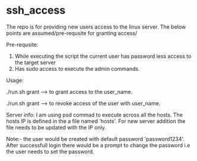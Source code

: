 # ssh_access

The repo is for providing new users access to the linux server. The below points are assumed/pre-requsite for granting access/

Pre-requsite:
1. While executing the script the current user has password less access to the target server
2. Has sudo access to execute the admin commands.


Usage:

./run.sh grant <username> --> to grant access to the user_name.
  
./run.sh grant <username> --> to revoke access of the user with user_name.
  
Server info:
I am using psd commad to execute across all the hosts. The hosts IP is defined in the a file named 'hosts'. For new server addition the file needs to be updated with the IP only.
  
  Note:- the user would be created with default password 'password1234'. After successfull login there would be a prompt to change the password i.e the user needs to set the password.
